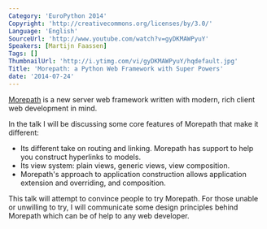 ```yaml
---
Category: 'EuroPython 2014'
Copyright: 'http://creativecommons.org/licenses/by/3.0/'
Language: 'English'
SourceUrl: 'http://www.youtube.com/watch?v=gyDKMAWPyuY'
Speakers: [Martijn Faassen]
Tags: []
ThumbnailUrl: 'http://i.ytimg.com/vi/gyDKMAWPyuY/hqdefault.jpg'
Title: 'Morepath: a Python Web Framework with Super Powers'
date: '2014-07-24'
---
```

[Morepath](http://morepath.readthedocs.org) is a new server web
framework written with modern, rich client web development in mind.

In the talk I will be discussing some core features of Morepath that
make it different:

* Its different take on routing and linking. Morepath has support
  to help you construct hyperlinks to models.
* Its view system: plain views, generic views, view composition.
* Morepath's approach to application construction allows application extension and overriding, and composition.

This talk will attempt to convince people to try Morepath. For those
unable or unwilling to try, I will communicate some design principles
behind Morepath which can be of help to any web developer.
